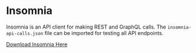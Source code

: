 # Insomnia

Insomnia is an API client for making REST and GraphQL calls. The `insomnia-api-calls.json` file can be imported for testing all API endpoints.

[Download Insomnia Here](https://insomnia.rest/)
